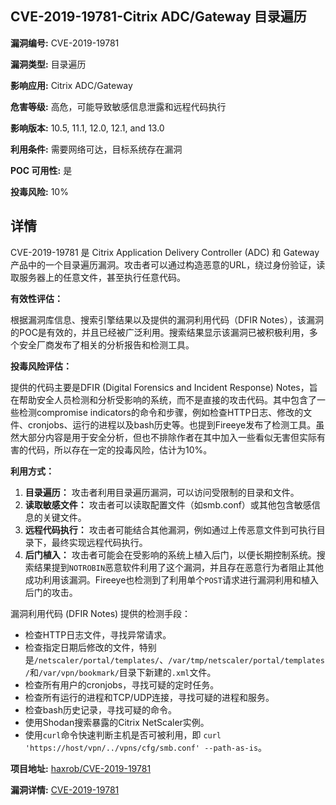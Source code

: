 ## CVE-2019-19781-Citrix ADC/Gateway 目录遍历

**漏洞编号:** CVE-2019-19781

**漏洞类型:** 目录遍历

**影响应用:** Citrix ADC/Gateway

**危害等级:** 高危，可能导致敏感信息泄露和远程代码执行

**影响版本:** 10.5, 11.1, 12.0, 12.1, and 13.0

**利用条件:** 需要网络可达，目标系统存在漏洞

**POC 可用性:** 是

**投毒风险:** 10%

## 详情

CVE-2019-19781 是 Citrix Application Delivery Controller (ADC) 和 Gateway 产品中的一个目录遍历漏洞。攻击者可以通过构造恶意的URL，绕过身份验证，读取服务器上的任意文件，甚至执行任意代码。

**有效性评估：**

根据漏洞库信息、搜索引擎结果以及提供的漏洞利用代码（DFIR Notes），该漏洞的POC是有效的，并且已经被广泛利用。搜索结果显示该漏洞已被积极利用，多个安全厂商发布了相关的分析报告和检测工具。

**投毒风险评估：**

提供的代码主要是DFIR (Digital Forensics and Incident Response) Notes，旨在帮助安全人员检测和分析受影响的系统，而不是直接的攻击代码。其中包含了一些检测compromise indicators的命令和步骤，例如检查HTTP日志、修改的文件、cronjobs、运行的进程以及bash历史等。也提到Fireeye发布了检测工具。虽然大部分内容是用于安全分析，但也不排除作者在其中加入一些看似无害但实际有害的代码，所以存在一定的投毒风险，估计为10%。

**利用方式：**

1.  **目录遍历：** 攻击者利用目录遍历漏洞，可以访问受限制的目录和文件。
2.  **读取敏感文件：** 攻击者可以读取配置文件（如smb.conf）或其他包含敏感信息的关键文件。
3.  **远程代码执行：**  攻击者可能结合其他漏洞，例如通过上传恶意文件到可执行目录下，最终实现远程代码执行。
4.  **后门植入：** 攻击者可能会在受影响的系统上植入后门，以便长期控制系统。搜索结果提到`NOTROBIN`恶意软件利用了这个漏洞，并且存在恶意行为者阻止其他成功利用该漏洞。Fireeye也检测到了利用单个`POST`请求进行漏洞利用和植入后门的攻击。

漏洞利用代码 (DFIR Notes) 提供的检测手段：

*   检查HTTP日志文件，寻找异常请求。
*   检查指定日期后修改的文件，特别是`/netscaler/portal/templates/`、`/var/tmp/netscaler/portal/templates/`和`/var/vpn/bookmark/`目录下新建的`.xml`文件。
*   检查所有用户的cronjobs，寻找可疑的定时任务。
*   检查所有运行的进程和TCP/UDP连接，寻找可疑的进程和服务。
*   检查bash历史记录，寻找可疑的命令。
*   使用Shodan搜索暴露的Citrix NetScaler实例。
*   使用`curl`命令快速判断主机是否可被利用，即 `curl 'https://host/vpn/../vpns/cfg/smb.conf' --path-as-is`。


**项目地址:** [haxrob/CVE-2019-19781](https://github.com/haxrob/CVE-2019-19781)

**漏洞详情:** [CVE-2019-19781](https://nvd.nist.gov/vuln/detail/CVE-2019-19781)